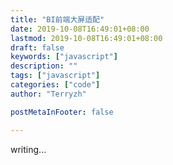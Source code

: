 ```yaml
---
title: "BI前端大屏适配"
date: 2019-10-08T16:49:01+08:00
lastmod: 2019-10-08T16:49:01+08:00
draft: false
keywords: ["javascript"]
description: ""
tags: ["javascript"]
categories: ["code"]
author: "Terryzh"

postMetaInFooter: false

---
```


<!--more-->

writing...